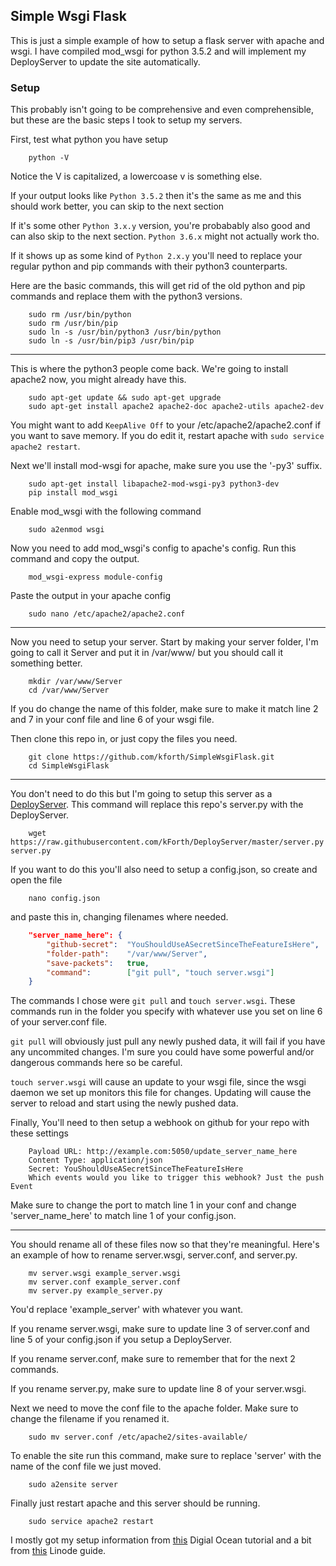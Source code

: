 ## Simple Wsgi Flask

This is just a simple example of how to setup a flask server with apache and wsgi. I have compiled mod_wsgi for python 3.5.2 and will implement my DeployServer to update the site automatically.

### Setup

This probably isn't going to be comprehensive and even comprehensible, but these are the basic steps I took to setup my servers.

First, test what python you have setup
```
	python -V
```
Notice the V is capitalized, a lowercoase v is something else.

If your output looks like `Python 3.5.2` then it's the same as me and this should work better, you can skip to the next section

If it's some other `Python 3.x.y` version, you're probabably also good and can also skip to the next section. `Python 3.6.x` might not actually work tho.

If it shows up as some kind of `Python 2.x.y` you'll need to replace your regular python and pip commands with their python3 counterparts.

Here are the basic commands, this will get rid of the old python and pip commands and replace them with the python3 versions.
```
	sudo rm /usr/bin/python
	sudo rm /usr/bin/pip
	sudo ln -s /usr/bin/python3 /usr/bin/python
	sudo ln -s /usr/bin/pip3 /usr/bin/pip
```


---

This is where the python3 people come back.
We're going to install apache2 now, you might already have this.
```
	sudo apt-get update && sudo apt-get upgrade
	sudo apt-get install apache2 apache2-doc apache2-utils apache2-dev
```
You might want to add `KeepAlive Off` to your /etc/apache2/apache2.conf if you want to save memory. If you do edit it, restart apache with `sudo service apache2 restart`.

Next we'll install mod-wsgi for apache, make sure you use the '-py3' suffix.
```
	sudo apt-get install libapache2-mod-wsgi-py3 python3-dev
	pip install mod_wsgi
```

Enable mod_wsgi with the following command
```
	sudo a2enmod wsgi
```

Now you need to add mod_wsgi's config to apache's config. Run this command and copy the output.
```
	mod_wsgi-express module-config
```

Paste the output in your apache config
```
	sudo nano /etc/apache2/apache2.conf
```

---

Now you need to setup your server. Start by making your server folder, I'm going to call it Server and put it in /var/www/ but you should call it something better.
```
	mkdir /var/www/Server
	cd /var/www/Server
```

If you do change the name of this folder, make sure to make it match line 2 and 7 in your conf file and line 6 of your wsgi file.

Then clone this repo in, or just copy the files you need.
```
	git clone https://github.com/kforth/SimpleWsgiFlask.git
	cd SimpleWsgiFlask
```

---

You don't need to do this but I'm going to setup this server as a [DeployServer](https://github.com/kforth/DeployServer). This command will replace this repo's server.py with the DeployServer.
```
	wget https://raw.githubusercontent.com/kForth/DeployServer/master/server.py server.py
```

If you want to do this you'll also need to setup a config.json, so create and open the file
```	
	nano config.json
```

and paste this in, changing filenames where needed.
```json
	"server_name_here": {
	    "github-secret":  "YouShouldUseASecretSinceTheFeatureIsHere",
	    "folder-path":    "/var/www/Server",
	    "save-packets":   true,
	    "command":        ["git pull", "touch server.wsgi"]
  	}
```
The commands I chose were `git pull` and `touch server.wsgi`. These commands run in the folder you specify with whatever use you set on line 6 of your server.conf file. 

`git pull` will obviously just pull any newly pushed data, it will fail if you have any uncommited changes. I'm sure you could have some powerful and/or dangerous commands here so be careful. 

`touch server.wsgi` will cause an update to your wsgi file, since the wsgi daemon we set up monitors this file for changes. Updating will cause the server to reload and start using the newly pushed data.


Finally, You'll need to then setup a webhook on github for your repo with these settings
```
	Payload URL: http://example.com:5050/update_server_name_here
	Content Type: application/json
	Secret: YouShouldUseASecretSinceTheFeatureIsHere
	Which events would you like to trigger this webhook? Just the push Event
```
Make sure to change the port to match line 1 in your conf and change 'server_name_here' to match line 1 of your config.json.

---

You should rename all of these files now so that they're meaningful. Here's an example of how to rename server.wsgi, server.conf, and server.py.
```
	mv server.wsgi example_server.wsgi
	mv server.conf example_server.conf
	mv server.py example_server.py
```
You'd replace 'example_server' with whatever you want.

If you rename server.wsgi, make sure to update line 3 of server.conf and line 5 of your config.json if you setup a DeployServer.

If you rename server.conf, make sure to remember that for the next 2 commands.

If you rename server.py, make sure to update line 8 of your server.wsgi.

Next we need to move the conf file to the apache folder. Make sure to change the filename if you renamed it.
```
	sudo mv server.conf /etc/apache2/sites-available/
```

To enable the site run this command, make sure to replace 'server' with the name of the conf file we just moved.
```
	sudo a2ensite server
```

Finally just restart apache and this server should be running.
```
	sudo service apache2 restart
```


I mostly got my setup information from [this](https://www.digitalocean.com/community/tutorials/how-to-deploy-a-flask-application-on-an-ubuntu-vps) Digial Ocean tutorial and a bit from [this](https://www.linode.com/docs/web-servers/apache/apache-web-server-on-ubuntu-14-04) Linode guide.
